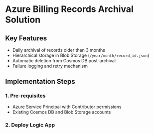 # Azure Billing Records Archival Solution

## Key Features
- Daily archival of records older than 3 months
- Hierarchical storage in Blob Storage (`/year/month/record_id.json`)
- Automatic deletion from Cosmos DB post-archival
- Failure logging and retry mechanism

## Implementation Steps

### 1. Pre-requisites
- Azure Service Principal with Contributor permissions
- Existing Cosmos DB and Blob Storage accounts

### 2. Deploy Logic App
